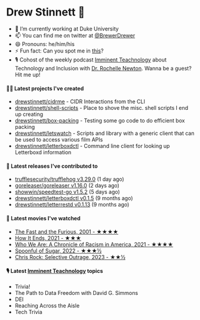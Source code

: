 
# Drew Stinnett 👋

- 🔭 I’m currently working at Duke University
- 📫 You can find me on twitter at [@BrewerDrewer](https://twitter.com/BrewerDrewer)
- 😄 Pronouns: he/him/his
- ⚡ Fun fact: Can you spot me in [this](https://www.youtube.com/watch?v=oL9WnB0qHBA)?
- 🎙 Cohost of the weekly podcast [Imminent Teachnology](https://podcast.imminentteachnology.com/) about Technology and Inclusion with [Dr. Rochelle Newton](https://www.linkedin.com/in/drrochellenewton/). Wanna be a guest? Hit me up!

#### 👨‍💻 Latest projects I've created
- [drewstinnett/cidrme](https://github.com/drewstinnett/cidrme) - CIDR Interactions from the CLI
- [drewstinnett/shell-scripts](https://github.com/drewstinnett/shell-scripts) - Place to shove the misc. shell scripts I end up creating
- [drewstinnett/box-packing](https://github.com/drewstinnett/box-packing) - Testing some go code to do efficient box packing
- [drewstinnett/letswatch](https://github.com/drewstinnett/letswatch) - Scripts and library with a generic client that can be used to access various film APIs
- [drewstinnett/letterboxdctl](https://github.com/drewstinnett/letterboxdctl) - Command line client for looking up Letterboxd information

#### 🚀 Latest releases I've contributed to
- [trufflesecurity/trufflehog v3.29.0](https://github.com/trufflesecurity/trufflehog/releases/tag/v3.29.0) (1 day ago)
- [goreleaser/goreleaser v1.16.0](https://github.com/goreleaser/goreleaser/releases/tag/v1.16.0) (2 days ago)
- [showwin/speedtest-go v1.5.2](https://github.com/showwin/speedtest-go/releases/tag/v1.5.2) (5 days ago)
- [drewstinnett/letterboxdctl v0.1.5](https://github.com/drewstinnett/letterboxdctl/releases/tag/v0.1.5) (9 months ago)
- [drewstinnett/letterrestd v0.1.13](https://github.com/drewstinnett/letterrestd/releases/tag/v0.1.13) (9 months ago)

#### 🍿 Latest movies I've watched
- [The Fast and the Furious, 2001 - ★★★★](https://letterboxd.com/mondodrew/film/the-fast-and-the-furious-2001/2/)
- [How It Ends, 2021 - ★★★](https://letterboxd.com/mondodrew/film/how-it-ends-2021/)
- [Who We Are: A Chronicle of Racism in America, 2021 - ★★★★](https://letterboxd.com/mondodrew/film/who-we-are-a-chronicle-of-racism-in-america/)
- [Spoonful of Sugar, 2022 - ★★★½](https://letterboxd.com/mondodrew/film/spoonful-of-sugar/)
- [Chris Rock: Selective Outrage, 2023 - ★★½](https://letterboxd.com/mondodrew/film/chris-rock-selective-outrage/)

#### 🎙 Latest [Imminent Teachnology](https://podcast.imminentteachnology.com/) topics
- Trivia!
- The Path to Data Freedom with David G. Simmons
- DEI
- Reaching Across the Aisle
- Tech Trivia
